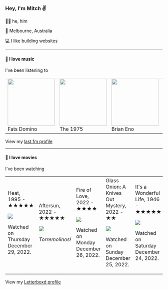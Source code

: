 <article><h3>Hey, I&#x27;m Mitch ✌️</h3><section><p>🙆‍♂️ he, him</p><p>📍 Melbourne, Australia</p><p>💻 I like building websites</p></section><hr/><section><h4>💽 I love music</h4><p>I&#x27;ve been listening to</p><table><tbody><td><img src="https://lastfm.freetls.fastly.net/i/u/174s/bba6a51d70b04124b7036824159fc770.png" height="150px" alt="" role="presentation"/><br/>Fats Domino</td><td><img src="https://lastfm.freetls.fastly.net/i/u/174s/2666bdc9b7264b799f8a882e471cd62e.png" height="150px" alt="" role="presentation"/><br/>The 1975</td><td><img src="https://lastfm.freetls.fastly.net/i/u/174s/918055ba2eb81528f93a8924dbab88f8.png" height="150px" alt="" role="presentation"/><br/>Brian Eno</td><td><img src="https://lastfm.freetls.fastly.net/i/u/174s/c6629582f276e80e1255fccfdafc734e.png" height="150px" alt="" role="presentation"/><br/>Pinegrove</td><td><img src="https://lastfm.freetls.fastly.net/i/u/174s/ecde966d51be4e0b8f759764be373c95.png" height="150px" alt="" role="presentation"/><br/>LVL UP</td></tbody></table><span>View my <a href="https://www.last.fm/user/mylsb">last.fm profile</a></span></section><hr/><section><h4>📼 I love movies</h4><p>I&#x27;ve been watching</p><table><tbody><td>Heat, 1995 - ★★★★★<br/><span> <p><img src="https://a.ltrbxd.com/resized/film-poster/5/1/9/9/4/51994-heat-0-600-0-900-crop.jpg?v=54dce97dc6"/></p> <p>Watched on Thursday December 29, 2022.</p> </span></td><td>Aftersun, 2022 - ★★★★★<br/><span> <p><img src="https://a.ltrbxd.com/resized/film-poster/8/6/8/5/5/8/868558-aftersun-0-600-0-900-crop.jpg?v=5ce2118fca"/></p> <p><i>Torremolinos!</i></p> </span></td><td>Fire of Love, 2022 - ★★★★<br/><span> <p><img src="https://a.ltrbxd.com/resized/film-poster/8/1/9/8/6/3/819863-fire-of-love-0-600-0-900-crop.jpg?v=d79f69426b"/></p> <p>Watched on Monday December 26, 2022.</p> </span></td><td>Glass Onion: A Knives Out Mystery, 2022 - ★★<br/><span> <p><img src="https://a.ltrbxd.com/resized/film-poster/5/8/6/7/2/3/586723-glass-onion-a-knives-out-mystery-0-600-0-900-crop.jpg?v=ce7ed2a83f"/></p> <p>Watched on Sunday December 25, 2022.</p> </span></td><td>It&#x27;s a Wonderful Life, 1946 - ★★★★★<br/><span> <p><img src="https://a.ltrbxd.com/resized/film-poster/5/0/9/4/9/50949-it-s-a-wonderful-life-0-600-0-900-crop.jpg?v=64b72dd083"/></p> <p>Watched on Saturday December 24, 2022.</p> </span></td></tbody></table><span>View my <a href="https://letterboxd.com/myslab/">Letterboxd profile</a></span></section></article>